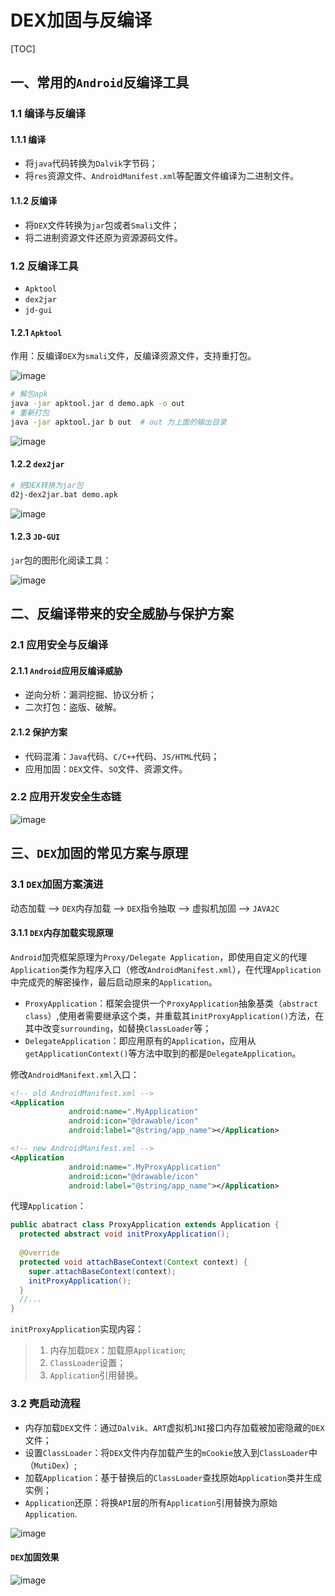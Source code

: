 

# DEX加固与反编译

[TOC]

## 一、常用的`Android`反编译工具

### 1.1 编译与反编译

#### 1.1.1 编译

* 将`java`代码转换为`Dalvik`字节码；
* 将`res`资源文件、`AndroidManifest.xml`等配置文件编译为二进制文件。

#### 1.1.2 反编译

* 将`DEX`文件转换为`jar`包或者`Smali`文件；
* 将二进制资源文件还原为资源源码文件。

### 1.2 反编译工具

* `Apktool`
* `dex2jar`
* `jd-gui`

#### 1.2.1 `Apktool`

作用：反编译`DEX`为`smali`文件，反编译资源文件，支持重打包。

![image](https://github.com/tianyalu/NeDexPrevent/raw/master/show/apktool.png)

```bash
# 解包apk
java -jar apktool.jar d demo.apk -o out
# 重新打包
java -jar apktool.jar b out  # out 为上面的输出目录
```

![image](https://github.com/tianyalu/NeDexPrevent/raw/master/show/apktool2.png)

#### 1.2.2 `dex2jar`

```bash
# 把DEX转换为jar包
d2j-dex2jar.bat demo.apk
```

![image](https://github.com/tianyalu/NeDexPrevent/raw/master/show/dex2jar.png)

#### 1.2.3 `JD-GUI`

`jar`包的图形化阅读工具：

![image](https://github.com/tianyalu/NeDexPrevent/raw/master/show/jd_gui.png)

## 二、反编译带来的安全威胁与保护方案

### 2.1 应用安全与反编译

#### 2.1.1 `Android`应用反编译威胁

* 逆向分析：漏洞挖掘、协议分析；
* 二次打包：盗版、破解。

#### 2.1.2 保护方案

* 代码混淆：`Java`代码、`C/C++`代码、`JS/HTML`代码；
* 应用加固：`DEX`文件、`SO`文件、资源文件。

### 2.2 应用开发安全生态链

![image](https://github.com/tianyalu/NeDexPrevent/raw/master/show/security_chain.png)

## 三、`DEX`加固的常见方案与原理

### 3.1 `DEX`加固方案演进

动态加载 --> `DEX`内存加载 --> `DEX`指令抽取 --> 虚拟机加固 --> `JAVA2C`

#### 3.1.1 `DEX`内存加载实现原理

`Android`加壳框架原理为`Proxy/Delegate Application`，即使用自定义的代理`Application`类作为程序入口（修改`AndroidManifest.xml`），在代理`Application`中完成壳的解密操作，最后启动原来的`Application`。

* `ProxyApplication`：框架会提供一个`ProxyApplication`抽象基类（`abstract class`）,使用者需要继承这个类，并重载其`initProxyApplication()`方法，在其中改变`surrounding`，如替换`ClassLoader`等；
* `DelegateApplication`：即应用原有的`Application`，应用从`getApplicationContext()`等方法中取到的都是`DelegateApplication`。

修改`AndroidManifext.xml`入口：

```xml
<!-- old AndroidManifest.xml -->
<Application
             android:name=".MyApplication"
             android:icon="@drawable/icon"
             android:label="@string/app_name"></Application>

<!-- new AndroidManifest.xml -->
<Application
             android:name=".MyProxyApplication"
             android:icon="@drawable/icon"
             android:label="@string/app_name"></Application>
```

代理`Application`：

```java
public abatract class ProxyApplication extends Application {
  protected abstract void initProxyApplication();
  
  @Override
  protected void attachBaseContext(Context context) {
    super.attachBaseContext(context);
    initProxyApplication();
  }
  //...
}
```

`initProxyApplication`实现内容：

> 1. 内存加载`DEX`：加载原`Application`;
> 2. `ClassLoader`设置；
> 3. `Application`引用替换。

### 3.2 壳启动流程

* 内存加载`DEX`文件：通过`Dalvik`、`ART`虚拟机`JNI`接口内存加载被加密隐藏的`DEX`文件；
* 设置`ClassLoader`：将`DEX`文件内存加载产生的`mCookie`放入到`ClassLoader`中（`MutiDex`）;
* 加载`Application`：基于替换后的`ClassLoader`查找原始`Application`类并生成实例；
* `Application`还原：将换`API`层的所有`Application`引用替换为原始`Application`.

![image](https://github.com/tianyalu/NeDexPrevent/raw/master/show/shell_launch_process.png)

#### `DEX`加固效果

![image](https://github.com/tianyalu/NeDexPrevent/raw/master/show/dex_result.png)